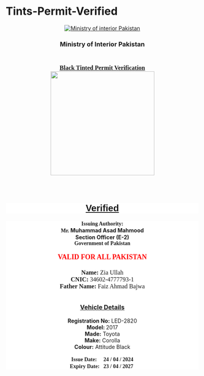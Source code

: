 # Tints-Permit-Verified
<div class="blog-name">
<div class="section" id="header" name="Header">
<div class="widget Header" data-version="2" id="Header1">
<div class="header-widget">
<p style="text-align: center;"><a class="header-image-wrapper" href="https://www.ministryofinteriorpakistan.com/"><img alt="Ministry of interior Pakistan" data-original-height="414" data-original-width="740" src="https://blogger.googleusercontent.com/img/a/AVvXsEjlO-rczSyJygdhYKrEbIFg4mHx1tl_gTyQvMSf89F0XOyogdyAqd_7x1RCBEX1NrYi8aXmpOIbxqhHj_S2o4KAvnIoGMxYtUzwjF7xe7Y52ALt7tKM3bKCdfdT4QxPJ9gdH2zYiXNIHtJxEq8IyhsYjYr1GPi8SSbAPhTjg5g2to101vqYxDDyWdfs=s740" srcset="https://blogger.googleusercontent.com/img/a/AVvXsEjlO-rczSyJygdhYKrEbIFg4mHx1tl_gTyQvMSf89F0XOyogdyAqd_7x1RCBEX1NrYi8aXmpOIbxqhHj_S2o4KAvnIoGMxYtUzwjF7xe7Y52ALt7tKM3bKCdfdT4QxPJ9gdH2zYiXNIHtJxEq8IyhsYjYr1GPi8SSbAPhTjg5g2to101vqYxDDyWdfs=w120 120w, https://blogger.googleusercontent.com/img/a/AVvXsEjlO-rczSyJygdhYKrEbIFg4mHx1tl_gTyQvMSf89F0XOyogdyAqd_7x1RCBEX1NrYi8aXmpOIbxqhHj_S2o4KAvnIoGMxYtUzwjF7xe7Y52ALt7tKM3bKCdfdT4QxPJ9gdH2zYiXNIHtJxEq8IyhsYjYr1GPi8SSbAPhTjg5g2to101vqYxDDyWdfs=w240 240w, https://blogger.googleusercontent.com/img/a/AVvXsEjlO-rczSyJygdhYKrEbIFg4mHx1tl_gTyQvMSf89F0XOyogdyAqd_7x1RCBEX1NrYi8aXmpOIbxqhHj_S2o4KAvnIoGMxYtUzwjF7xe7Y52ALt7tKM3bKCdfdT4QxPJ9gdH2zYiXNIHtJxEq8IyhsYjYr1GPi8SSbAPhTjg5g2to101vqYxDDyWdfs=w480 480w, https://blogger.googleusercontent.com/img/a/AVvXsEjlO-rczSyJygdhYKrEbIFg4mHx1tl_gTyQvMSf89F0XOyogdyAqd_7x1RCBEX1NrYi8aXmpOIbxqhHj_S2o4KAvnIoGMxYtUzwjF7xe7Y52ALt7tKM3bKCdfdT4QxPJ9gdH2zYiXNIHtJxEq8IyhsYjYr1GPi8SSbAPhTjg5g2to101vqYxDDyWdfs=w640 640w, https://blogger.googleusercontent.com/img/a/AVvXsEjlO-rczSyJygdhYKrEbIFg4mHx1tl_gTyQvMSf89F0XOyogdyAqd_7x1RCBEX1NrYi8aXmpOIbxqhHj_S2o4KAvnIoGMxYtUzwjF7xe7Y52ALt7tKM3bKCdfdT4QxPJ9gdH2zYiXNIHtJxEq8IyhsYjYr1GPi8SSbAPhTjg5g2to101vqYxDDyWdfs=w800 800w"> </a></p>

<h3 class="post-title entry-title" style="text-align: center;">Ministry of Interior Pakistan</h3>

<h3 class="post-title entry-title" style="text-align: center;"><br>
<u><span style="font-size:16px;"><b style="text-align: center;"><span style="font-family: Fjalla One;">Black Tinted Permit Verification</span></b></span></u><br>
<a href="https://blogger.googleusercontent.com/img/a/AVvXsEiyUBXfrWvKaiElCYkP7wa50L-5g2lfLTnsbI6uOLaqoMosoLyj5nVQdNSQ8CsFXxTVJA3LHdrwOcrpMxk-6Ugta1AFxRCAJc3TO18l447aBw_bjIeD3Z2luAhrikuPTBK_fFmsSrz8QmM84qEhhcxPhffrYj0RouxfBLKXJ39OGmOqR6SSsRgjmnFp=s910" style="background-attachment: initial; background-clip: initial; background-image: initial; background-origin: initial; background-position: initial; background-repeat: initial; background-size: initial; color: #942b2b; font-family: Lora, serif; font-size: 14px; margin-left: 1em; margin-right: 1em; text-decoration-line: none;"><img border="0" data-original-height="910" data-original-width="771" height="320" src="https://blogger.googleusercontent.com/img/a/AVvXsEiyUBXfrWvKaiElCYkP7wa50L-5g2lfLTnsbI6uOLaqoMosoLyj5nVQdNSQ8CsFXxTVJA3LHdrwOcrpMxk-6Ugta1AFxRCAJc3TO18l447aBw_bjIeD3Z2luAhrikuPTBK_fFmsSrz8QmM84qEhhcxPhffrYj0RouxfBLKXJ39OGmOqR6SSsRgjmnFp=s320" style="border: 0px; height: auto; max-width: 100%;" width="271"></a></h3>

<div class="post-body-container">
<div class="post-body entry-content float-container" id="post-body-8809544418280167335">
<div class="separator" style="clear: both; text-align: center;"><span style="text-align: left;">&nbsp;</span></div>

<h1 style="background-color: white; clear: both; font-family: Lora, serif; text-align: center;"><span style="font-family: arial;"><b><u><span style="font-size: x-large;">Verified</span></u></b></span></h1>

<div class="separator" style="background-color: white; clear: both; text-align: center;"><span style="font-family: Lora, serif;"><span style="font-size: 14px;"><b>Issuing Authority:</b></span></span></div>

<div class="separator" style="background-color: white; clear: both; text-align: center;"><span style="font-family: Lora, serif;"><span style="font-size: 14px;"><b>Mr.&nbsp;</b></span></span><b>Muhammad Asad Mahmood</b></div>

<div class="separator" style="background-color: white; clear: both; text-align: center;"><b>Section Officer (E-2)</b></div>

<div class="separator" style="background-color: white; clear: both; text-align: center;"><span style="background-color: transparent; font-size: 14px; text-align: left;"><span style="font-family: Lora, serif;"><b>Government of Pakistan</b></span></span><br>
&nbsp;</div>

<div class="separator" style="background-color: white; clear: both; text-align: center;"><strong><span style="color:#ff0000;"><span class="marker"><span style="font-size:18px;"><span style="background-color: transparent; text-align: left;"><span style="font-family: Lora, serif;"><span style="font-weight: 700;">VALID FOR ALL PAKISTAN<br>
&nbsp;</span></span></span></span></span></span></strong></div>

<div class="separator" style="background-color: white; clear: both; text-align: center;"><strong><span style="font-size:16px;"><span style="background-color: transparent; text-align: left;"><span style="font-family: Lora, serif;">Name:</span></span></span></strong><span style="font-size:16px;"><span style="background-color: transparent; text-align: left;"><span style="font-family: Lora, serif;">&nbsp;Zia Ullah</span></span></span><br>
<strong><span style="font-size:16px;"><span style="background-color: transparent; text-align: left;"><span style="font-family: Lora, serif;">CNIC:</span></span></span></strong><span style="font-size:16px;"><span style="background-color: transparent; text-align: left;"><span style="font-family: Lora, serif;">&nbsp;34602-4777793-1</span></span></span><br>
<strong><span style="font-size:16px;"><span style="background-color: transparent; text-align: left;"><span style="font-family: Lora, serif;">Father Name:</span></span></span></strong><span style="font-size:16px;"><span style="background-color: transparent; text-align: left;"><span style="font-family: Lora, serif;">&nbsp;Faiz Ahmad Bajwa</span></span></span>

<div style="text-align: center;"><strong><span style="font-size:16px;"><span style="background-color: transparent; text-align: left;"><span style="font-family: Lora, serif;"></span></span></span></strong><span style="background-color: transparent; text-align: left;"><span style="font-size: 16px; font-family: Lora, serif;">&nbsp;</span>&nbsp;</span><span style="font-size: 16px; font-family: Lora, serif; text-align: left;"></span></div>
</div>

<div class="separator" style="background-color: white; clear: both; text-align: center;"><br>
<span style="font-size:16px;"><u><strong>Vehicle Details</strong></u></span><br>
<br>
<strong>Registration No:</strong>&nbsp;LED-2820<br>
<strong>Model:&nbsp;</strong>2017<br>
<strong>Made:</strong>&nbsp;Toyota<br>
<strong>Make:</strong>&nbsp;Corolla<br>
<strong>Colour:</strong>&nbsp;Attitude Black<br>
<br>
<span style="font-size:14px;"><strong><span style="background-color: transparent; text-align: left;"><span style="font-family: Lora, serif;">Issue Date:&nbsp; &nbsp; &nbsp;24 / 04 / 2024</span></span></strong><br>
<span style="background-color: transparent; text-align: left;"><span style="font-family: Lora, serif;"><strong>Expiry Date:&nbsp; &nbsp;23 / 04 / 2027</strong></span></span></span>&nbsp;</div>
